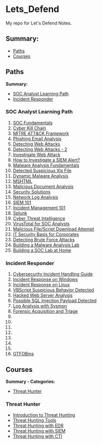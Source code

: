 # Lets_Defend
My repo for Let's Defend Notes.

## Summary:

- [Paths](#paths)
- [Courses](#courses)





## Paths

**Summary:**

- [SOC Analyst Learning Path](#soc-analyst-learning-path)
- [Incident Responder](#incident-responder)

### SOC Analyst Learning Path

1. [SOC Fundamentals](paths/soc_analyst_learning_path/soc_fundamentals)
1. [Cyber Kill Chain](paths/soc_analyst_learning_path/cyber_kill_chain)
1. [MITRE ATT&CK Framework](paths/soc_analyst_learning_path/mitre_att&ck_framework)
1. [Phishing Email Analysis](paths/soc_analyst_learning_path/phishing_email_analysis)
1. [Detecting Web Attacks](paths/soc_analyst_learning_path/detecting_web_attacks)
1. [Detecting Web Attacks - 2](paths/soc_analyst_learning_path/detecting_web_attacks_2)
1. [Investigate Web Attack](paths/soc_analyst_learning_path/investigate_web_attack)
1. [How to Investigate a SIEM Alert?](paths/soc_analyst_learning_path/how_to_investigate_a_SIEM_alert)
1. [Malware Analysis Fundamentals](paths/soc_analyst_learning_path/malware_analysis_fundamental)
1. [Detected Suspicious Xls File](paths/soc_analyst_learning_path/detected_suspicious_xls_file)
1. [Dynamic Malware Analysis](paths/soc_analyst_learning_path/dynamic_malware_analysis)
1. [MSHTML](paths/soc_analyst_learning_path/mshtml)
1. [Malicious Document Analysis](paths/soc_analyst_learning_path/malicious_document_analysis)
1. [Security Solutions](paths/soc_analyst_learning_path/security_solutions)
1. [Network Log Analysis](paths/soc_analyst_learning_path/network_log_analysis)
1. [SIEM 101](paths/soc_analyst_learning_path/siem_101)
1. [Incident Management 101](paths/soc_analyst_learning_path/incident_management_101)
1. [Splunk](paths/soc_analyst_learning_path/splunk)
1. [Cyber Threat Intelligence](paths/soc_analyst_learning_path/cyber_threat_intelligence)
1. [VirusTotal for SOC Analysts](paths/soc_analyst_learning_path/virustotal_for_soc_analysts)
1. [Malicious File/Script Download Attempt](paths/soc_analyst_learning_path/malicious_filescript_download_attempt)
1. [IT Security Basis for Corporates](paths/soc_analyst_learning_path/it_security_basis_for_corporates)
1. [Detecting Brute Force Attacks](paths/soc_analyst_learning_path/detecting_brute_force_attacks)
1. [Building a Malware Analysis Lab](paths/soc_analyst_learning_path/building_a_malware_analysis_lab)
1. [Building a SOC Lab at Home](paths/soc_analyst_learning_path/building_a_soc_lab_at_home)



### Incident Responder

1. [Cybersecurity Incident Handling Guide](paths/incident_responder_path/cybersecurity_incident_handling_guide)
1. [Incident Response on Windows](paths/incident_responder_path/incident_response_on_windows)
1. [Incident Response on Linux](paths/incident_responder_path/incident_response_on_linux)
1. [VBScript Suspicious Behavior Detected](paths/incident_responder_path/vbscript_suspicious_behavior_detected)
1. [Hacked Web Server Analysis](paths/incident_responder_path/hacked_web_server_analysis)
1. [Possible SQL Injection Payload Detected](paths/incident_responder_path/possible_sql_injection_payload_detected)
1. [Log Analysis with Sysmon](paths/incident_responder_path/log_analysis_with_sysmon)
1. [Forensic Acquisition and Triage](paths/incident_responder_path/forensic_acquisition_and_triage)
1. 
1. 
1. 
1. 
1. 
1. 
1. 
1. [GTFOBins](paths/incident_responder_path/gtfobins)





## Courses

**Summary - Categories:**

- [Threat Hunter](#threat-hunter)

### Threat Hunter

- [Introduction to Threat Hunting](courses/threat_hunter/introduction_to_threat_hunting)
- [Threat Hunting Tools](courses/threat_hunter/threat_hunting_tools)
- [Threat Hunting with EDR](courses/threat_hunter/threat_hunting_with_edr)
- [Threat Hunting with SIEM](courses/threat_hunter/threat_hunting_with_siem)
- [Threat Hunting with CTI](courses/threat_hunter/threat_hunting_with_cti)

